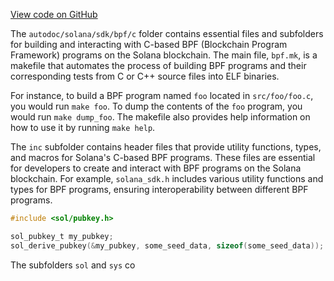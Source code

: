 [View code on GitHub](https://github.com/solana-labs/solana/tree/master/na/sdk/bpf/c)

The `autodoc/solana/sdk/bpf/c` folder contains essential files and subfolders for building and interacting with C-based BPF (Blockchain Program Framework) programs on the Solana blockchain. The main file, `bpf.mk`, is a makefile that automates the process of building BPF programs and their corresponding tests from C or C++ source files into ELF binaries.

For instance, to build a BPF program named `foo` located in `src/foo/foo.c`, you would run `make foo`. To dump the contents of the `foo` program, you would run `make dump_foo`. The makefile also provides help information on how to use it by running `make help`.

The `inc` subfolder contains header files that provide utility functions, types, and macros for Solana's C-based BPF programs. These files are essential for developers to create and interact with BPF programs on the Solana blockchain. For example, `solana_sdk.h` includes various utility functions and types for BPF programs, ensuring interoperability between different BPF programs.

```c
#include <sol/pubkey.h>

sol_pubkey_t my_pubkey;
sol_derive_pubkey(&my_pubkey, some_seed_data, sizeof(some_seed_data));
```

The subfolders `sol` and `sys` co